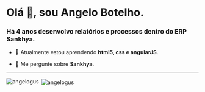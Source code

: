 <h1>Olá 👋, sou Angelo Botelho.</h1>
<h3>Há 4 anos desenvolvo relatórios e processos dentro do ERP Sankhya.</h3>

- 🌱 Atualmente estou aprendendo **html5, css e angularJS**.

- 💬 Me pergunte sobre **Sankhya**.

<!--<h3 align="left">Connect with me:</h3>
<p align="left">
<a href="https://linkedin.com/in/angelo-botelho-15753b128" target="blank"><img align="center" src="https://raw.githubusercontent.com/rahuldkjain/github-profile-readme-generator/master/src/images/icons/Social/linked-in-alt.svg" alt="angelo-botelho-15753b128" height="30" width="40" /></a>
<a href="https://instagram.com/angelogus" target="blank"><img align="center" src="https://raw.githubusercontent.com/rahuldkjain/github-profile-readme-generator/master/src/images/icons/Social/instagram.svg" alt="angelogus" height="30" width="40" /></a>
</p>
-->
<hr>
<p><img align="left" src="https://github-readme-stats.vercel.app/api/top-langs?username=angelogus&show_icons=true&locale=en&layout=compact" alt="angelogus" /></p>

<p>&nbsp;<img align="center" src="https://github-readme-stats.vercel.app/api?username=angelogus&show_icons=true&locale=en" alt="angelogus" /></p>
